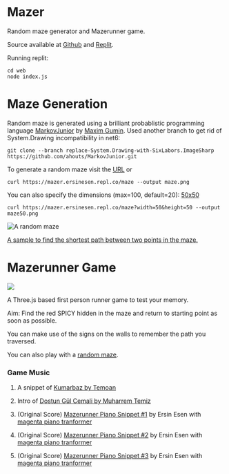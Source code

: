 # Mazer

Random maze generator and Mazerunner game.

Source available at [Github](https://github.com/ersinesen/Mazer) and [Replit](https://replit.com/@ersinesen/Mazer).

Running replit:

```
cd web
node index.js
```

# Maze Generation

Random maze is generated using a brilliant probablistic programming language [MarkovJunior](https://github.com/mxgmn/MarkovJunior) by [Maxim Gumin](https://github.com/mxgmn). Used another branch to get rid of System.Drawing incompatibility in net6:

```
git clone --branch replace-System.Drawing-with-SixLabors.ImageSharp https://github.com/ahouts/MarkovJunior.git
```

To generate a random maze visit the [URL](https://mazer.ersinesen.repl.co/maze) or 

```
curl https://mazer.ersinesen.repl.co/maze --output maze.png
```

You can also specify the dimensions (max=100, default=20): [50x50](https://mazer.ersinesen.repl.co/maze?width=50&height=50)

```
curl https://mazer.ersinesen.repl.co/maze?width=50&height=50 --output maze50.png
```

![A random maze](https://mazer.ersinesen.repl.co/static/maze.png)

[A sample to find the shortest path between two points in the maze.](https://mazer.ersinesen.repl.co/mazepath)

# Mazerunner Game

[![](https://mazer.ersinesen.repl.co/static/mazerunner.png)](https://mazer.ersinesen.repl.co/mazerunner)

A Three.js based first person runner game to test your memory.

Aim: Find the red SPICY hidden in the maze and return to starting point as soon as possible. 

You can make use of the signs on the walls to remember the path you traversed.

You can also play with a [random maze](https://mazer.ersinesen.repl.co/mazerunner/random).

### Game Music

1. A snippet of [Kumarbaz by Temoan](https://www.youtube.com/watch?v=iSy7OBSE8ls)

2. Intro of [Dostun Gül Cemali by Muharrem Temiz](https://www.youtube.com/watch?v=mC7TbkG5QKE)
  
3. (Original Score) [Mazerunner Piano Snippet #1](https://youtube.com/shorts/wCJX9S1TGc4) by Ersin Esen with [magenta piano tranformer](https://magenta.tensorflow.org/piano-transformer)

4. (Original Score) [Mazerunner Piano Snippet #2](https://youtube.com/shorts/Y4bmPWB55_s) by Ersin Esen with [magenta piano tranformer](https://magenta.tensorflow.org/piano-transformer)

5. (Original Score) [Mazerunner Piano Snippet #3](https://youtu.be/7MCz6sf7doc) by Ersin Esen with [magenta piano tranformer](https://magenta.tensorflow.org/piano-transformer)


 